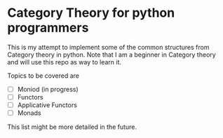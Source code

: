 # Category Theory for python programmers

This is my attempt to implement some of the common structures from Category theory in python. Note that I am a beginner in Category theory and will use this repo as way to learn it. 

Topics to be covered are

- [ ] Moniod (in progress)
- [ ] Functors
- [ ] Applicative Functors
- [ ] Monads

This list might be more detailed in the future.
